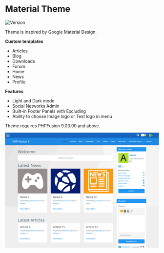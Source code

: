 # Material Theme

![Version](https://img.shields.io/badge/Version-1.0.3-blue.svg)

Theme is inspired by Google Material Design.

**Custom templates**

- Articles
- Blog
- Downloads
- Forum
- Home
- News
- Profile

**Features**

- Light and Dark mode
- Social Networks Admin
- Built-in Footer Panels with Excluding
- Ability to choose Image logo or Text logo in menu

Theme requires PHPFusion 9.03.90 and above.

![Preview](screenshot.png)
